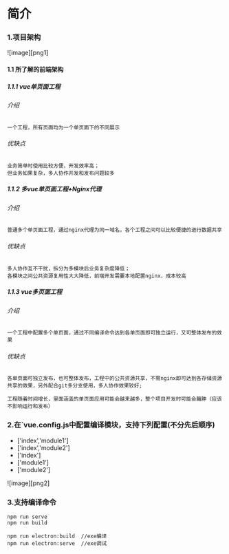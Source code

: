 # 简介

### 1.项目架构

![image][png1]

#### 1.1 所了解的前端架构
##### 1.1.1 vue单页面工程
###### 介绍

	一个工程，所有页面均为一个单页面下的不同展示

###### 优缺点

	业务简单时使用比较方便，开发效率高；
	但业务如果复杂，多人协作开发和发布问题较多
##### 1.1.2 多vue单页面工程+Nginx代理
###### 介绍

	普通多个单页面工程，通过nginx代理为同一域名，各个工程之间可以比较便捷的进行数据共享

###### 优缺点

	多人协作互不干扰，拆分为多模块后业务复杂度降低；
	各模块之间公共资源复用性大大降低，前端开发需要本地配置nginx，成本较高
##### 1.1.3 vue多页面工程
###### 介绍

	一个工程中配置多个单页面，通过不同编译命令达到各单页面即可独立运行，又可整体发布的效果

###### 优缺点

	各单页面可独立发布，也可整体发布，工程中的公共资源共享，不需nginx即可达到各存储资源共享的效果，另外配合git多分支使用，多人协作效果较好;

	工程随着时间增长，里面涵盖的单页面应用可能会越来越多，整个项目开发时可能会臃肿（应该不影响运行和发布）

### 2.在`vue.config.js中配置编译模块，支持下列配置(不分先后顺序)
- ['index','module1']
- ['index','module2']
- ['index']
- ['module1']
- ['module2']

![image][png2]

### 3.支持编译命令

```
npm run serve
npm run build
```

```
npm run electron:build  //exe编译
npm run electron:serve  //exe调试
```



